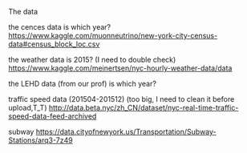 The data

the cences data is which year?  https://www.kaggle.com/muonneutrino/new-york-city-census-data#census_block_loc.csv

the weather data is 2015? (I need to double check) https://www.kaggle.com/meinertsen/nyc-hourly-weather-data/data

the LEHD data (from our prof) is which year? 

traffic speed data (201504-201512) (too big, I need to clean it before upload,T_T) http://data.beta.nyc/zh_CN/dataset/nyc-real-time-traffic-speed-data-feed-archived

subway https://data.cityofnewyork.us/Transportation/Subway-Stations/arq3-7z49
